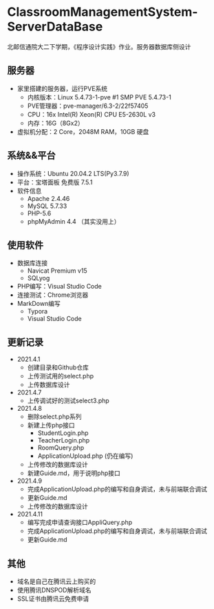 # ClassroomManagementSystem-ServerDataBase
北邮信通院大二下学期，《程序设计实践》作业。服务器数据库侧设计

## 服务器
- 家里搭建的服务器，运行PVE系统
    - 内核版本：Linux 5.4.73-1-pve #1 SMP PVE 5.4.73-1
    - PVE管理器：pve-manager/6.3-2/22f57405
    - CPU：16x Intel(R) Xeon(R) CPU E5-2630L v3
    - 内存：16G（8Gx2）
- 虚拟机分配：2 Core，2048M RAM，10GB 硬盘

## 系统&&平台
- 操作系统：Ubuntu 20.04.2 LTS(Py3.7.9)
- 平台：宝塔面板 免费版 7.5.1
- 软件信息
    - Apache 2.4.46
    - MySQL 5.7.33
    - PHP-5.6
    - phpMyAdmin 4.4 （其实没用上）

## 使用软件
- 数据库连接
    - Navicat Premium v15
    - SQLyog
- PHP编写：Visual Studio Code
- 连接测试：Chrome浏览器
- MarkDown编写
    - Typora
    - Visual Studio Code

## 更新记录
- 2021.4.1
    - 创建目录和Github仓库
    - 上传测试用的select.php
    - 上传数据库设计
- 2021.4.7
    - 上传调试好的测试select3.php
- 2021.4.8
    - 删除select.php系列
    - 新建上传php接口
        - StudentLogin.php
        - TeacherLogin.php
        - RoomQuery.php
        - ApplicationUpload.php (仍在编写)
    - 上传修改的数据库设计
    - 新建Guide.md，用于说明php接口
- 2021.4.9
    - 完成ApplicationUpload.php的编写和自身调试，未与前端联合调试
    - 更新Guide.md
    - 上传修改的数据库设计
- 2021.4.11
	- 编写完成申请查询接口AppliQuery.php
	- 完成ApplicationUpload.php的编写和自身调试，未与前端联合调试
	- 更新Guide.md

## 其他
- 域名是自己在腾讯云上购买的
- 使用腾讯DNSPOD解析域名
- SSL证书由腾讯云免费申请
